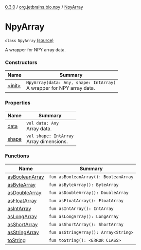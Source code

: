 [0.3.0](../../index.md) / [org.jetbrains.bio.npy](../index.md) / [NpyArray](.)

# NpyArray

`class NpyArray` [(source)](https://github.com/JetBrains-Research/npy/blob/0.3.0/src/main/kotlin/org/jetbrains/bio/npy/Npy.kt#L316)

A wrapper for NPY array data.

### Constructors

| Name | Summary |
|---|---|
| [&lt;init&gt;](-init-.md) | `NpyArray(data: Any, shape: IntArray)`<br>A wrapper for NPY array data. |

### Properties

| Name | Summary |
|---|---|
| [data](data.md) | `val data: Any`<br>Array data. |
| [shape](shape.md) | `val shape: IntArray`<br>Array dimensions. |

### Functions

| Name | Summary |
|---|---|
| [asBooleanArray](as-boolean-array.md) | `fun asBooleanArray(): BooleanArray` |
| [asByteArray](as-byte-array.md) | `fun asByteArray(): ByteArray` |
| [asDoubleArray](as-double-array.md) | `fun asDoubleArray(): DoubleArray` |
| [asFloatArray](as-float-array.md) | `fun asFloatArray(): FloatArray` |
| [asIntArray](as-int-array.md) | `fun asIntArray(): IntArray` |
| [asLongArray](as-long-array.md) | `fun asLongArray(): LongArray` |
| [asShortArray](as-short-array.md) | `fun asShortArray(): ShortArray` |
| [asStringArray](as-string-array.md) | `fun asStringArray(): Array<String>` |
| [toString](to-string.md) | `fun toString(): <ERROR CLASS>` |

